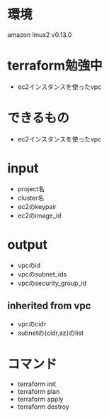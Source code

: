 # 環境
amazon linux2
v0.13.0

# terraform勉強中
- ec2インスタンスを使ったvpc

# できるもの
- ec2インスタンスを使ったvpc

# input
- project名
- cluster名
- ec2のkeypair
- ec2のimage_id

# output
- vpcのid
- vpcのsubnet_ids
- vpcのsecurity_group_id

## inherited from vpc
- vpcのcidr
- subnetの{cidr,az}のlist

# コマンド
- terraform init
- terraform plan
- terraform apply
- terraform destroy
